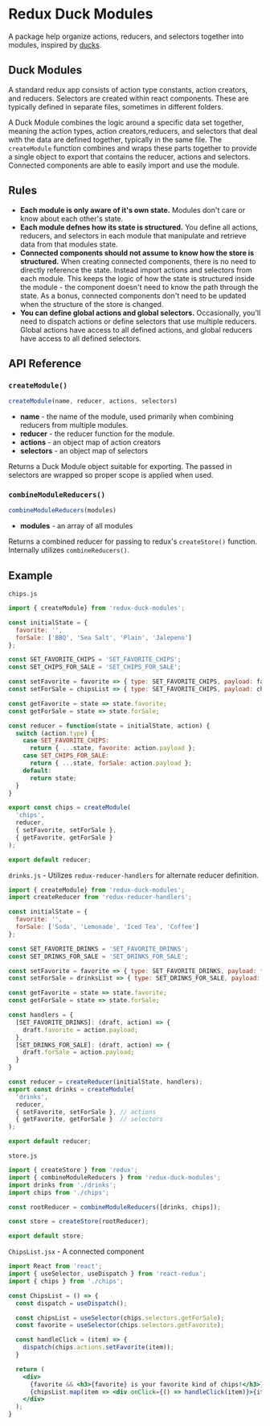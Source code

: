 # Redux Duck Modules

A package help organize actions, reducers, and selectors together into modules, inspired by [ducks](https://github.com/erikras/ducks-modular-redux).

## Duck Modules

A standard redux app consists of action type constants, action creators, and reducers.  Selectors are created within react components. These are typically defined in separate files, sometimes in different folders.

A Duck Module combines the logic around a specific data set together, meaning the action types, action creators,reducers, and selectors that deal with the data are defined together, typically in the same file.  The `createModule` function combines and wraps these parts together to provide a single object to export that contains the reducer, actions and selectors.  Connected components are able to easily import and use the module.

## Rules

- **Each module is only aware of it's own state.** Modules don't care or know about each other's state.
- **Each module defnes how its state is structured.** You define all actions, reducers, and selectors in each module that manipulate and retrieve data from that modules state.
- **Connected components should not assume to know how the store is structured.** When creating connected components, there is no need to directly reference the state.  Instead import actions and selectors from each module.  This keeps the logic of how the state is structured inside the module - the component doesn't need to know the path through the state.  As a bonus, connected components don't need to be updated when the structure of the store is changed.
- **You can define global actions and global selectors.** Occasionally, you'll need to dispatch actions or define selectors that use multiple reducers. Global actions have access to all defined actions, and global reducers have access to all defined selectors.

## API Reference

### `createModule()`

``` javascript
createModule(name, reducer, actions, selectors)
```

- **name** - the name of the module, used primarily when combining reducers from multiple modules.
- **reducer** - the reducer function for the module.
- **actions** - an object map of action creators
- **selectors** - an object map of selectors

Returns a Duck Module object suitable for exporting.  The passed in selectors are wrapped so proper scope is applied when used.


### `combineModuleReducers()`

``` javascript
combineModuleReducers(modules)
```

- **modules** - an array of all modules

Returns a combined reducer for passing to redux's `createStore()` function.  Internally utilizes `combineReducers()`.

## Example

`chips.js`

``` javascript
import { createModule} from 'redux-duck-modules';

const initialState = {
  favorite: '',
  forSale: ['BBQ', 'Sea Salt', 'Plain', 'Jalepeno']
};

const SET_FAVORITE_CHIPS = 'SET_FAVORITE_CHIPS';
const SET_CHIPS_FOR_SALE = 'SET_CHIPS_FOR_SALE';

const setFavorite = favorite => { type: SET_FAVORITE_CHIPS, payload: favorite };
const setForSale = chipsList => { type: SET_FAVORITE_CHIPS, payload: chipsList };

const getFavorite = state => state.favorite;
const getForSale = state => state.forSale;

const reducer = function(state = initialState, action) {
  switch (action.type) {
    case SET_FAVORITE_CHIPS:
      return { ...state, favorite: action.payload };
    case SET_CHIPS_FOR_SALE:
      return { ...state, forSale: action.payload };
    default:
      return state;
  }
}

export const chips = createModule(
  'chips',
  reducer,
  { setFavorite, setForSale },
  { getFavorite, getForSale }
);

export default reducer;
```

`drinks.js` - Utilizes `redux-reducer-handlers` for alternate reducer definition.

``` javascript
import { createModule} from 'redux-duck-modules';
import createReducer from 'redux-reducer-handlers';

const initialState = {
  favorite: '',
  forSale: ['Soda', 'Lemonade', 'Iced Tea', 'Coffee']
};

const SET_FAVORITE_DRINKS = 'SET_FAVORITE_DRINKS';
const SET_DRINKS_FOR_SALE = 'SET_DRINKS_FOR_SALE';

const setFavorite = favorite => { type: SET_FAVORITE_DRINKS, payload: favorite };
const setForSale = drinksList => { type: SET_DRINKS_FOR_SALE, payload: drinksList };

const getFavorite = state => state.favorite;
const getForSale = state => state.forSale;

const handlers = {
  [SET_FAVORITE_DRINKS]: (draft, action) => {
    draft.favorite = action.payload;
  },
  [SET_DRINKS_FOR_SALE]: (draft, action) => {
    draft.forSale = action.payload;
  }
}

const reducer = createReducer(initialState, handlers);
export const drinks = createModule(
  'drinks',
  reducer,
  { setFavorite, setForSale }, // actions
  { getFavorite, getForSale }  // selectors
);

export default reducer;
```

`store.js`

``` javascript
import { createStore } from 'redux';
import { combineModuleReducers } from 'redux-duck-modules';
import drinks from './drinks';
import chips from './chips';

const rootReducer = combineModuleReducers([drinks, chips]);

const store = createStore(rootReducer);

export default store;
```

`ChipsList.jsx` - A connected component

``` jsx
import React from 'react';
import { useSelector, useDispatch } from 'react-redux';
import { chips } from './chips';

const ChipsList = () => {
  const dispatch = useDispatch();

  const chipsList = useSelector(chips.selectors.getForSale);
  const favorite = useSelector(chips.selectors.getFavorite);

  const handleClick = (item) => {
    dispatch(chips.actions.setFavorite(item));
  }

  return (
    <div>
      {favorite && <h3>{favorite} is your favorite kind of chips!</h3>}
      {chipsList.map(item => <div onClick={() => handleClick(item)}>{item}</div>)}
    </div>
  );
}
